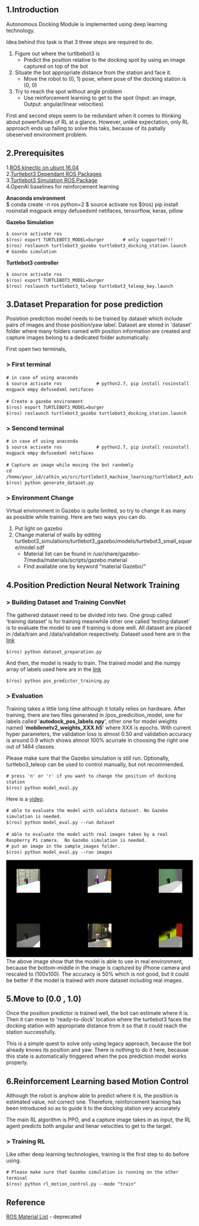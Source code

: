 ## 1.Introduction  
Autonomous Docking Module is implemented using deep learning technology. 

Idea behind this task is that 3 three steps are required to do. 
1. Figure out where the turtlbebot3 is
    - Predict the position relative to the docking spot by using an image captured on top of the bot 
2. Situate the bot appropriate distance from the station and face it. 
    - Move the robot to (0, 1) pose, where pose of the docking station is (0, 0) 
3. Try to reach the spot without angle problem 
    - Use reinforcement learning to get to the spot (Input: an image, Output: angular/linear velocities)

First and second steps seem to be redundant when it comes to thinking about powerfullnes of RL at a glance. However, unlike expectation, only RL approach ends up failing to solve this taks, because of its patially obeserved environment problem.  


## 2.Prerequisites   

1.[ROS kinectic on ubunt 16.04](http://emanual.robotis.com/docs/en/platform/turtlebot3/pc_setup/#pc-setup)  
2.[Turtlebot3 Dependant ROS Packages](http://emanual.robotis.com/docs/en/platform/turtlebot3/pc_setup/#pc-setup)  
3.[Turtlebot3 Simulation ROS Package](http://emanual.robotis.com/docs/en/platform/turtlebot3/simulation/#simulation)  
4.OpenAI baselines for reinforcement learning  

**Anaconda environment**  
    $ conda create -n ros python=2
    $ source activate ros
    $(ros) pip install rosinstall msgpack empy defusedxml netifaces, tensorflow, keras, pillow  

**Gazebo Simulation** 

    $ source activate ros
    $(ros) export TURTLEBOT3_MODEL=burger       # only supported!!!
    $(ros) roslaunch turtlebot3_gazebo turtlebot3_docking_station.launch    # Gazebo simulation 

**Turtlebot3 controller**  

    $ source activate ros
    $(ros) export TURTLEBOT3_MODEL=burger  
    $(ros) roslaunch turtlebot3_teleop turtlebot3_teleop_key.launch  


## 3.Dataset Preparation for pose prediction    

Posistion prediction model needs to be trained by dataset which include pairs of images and those position/yaw label.
Dataset are stored in 'dataset' folder where many folders named with position information are created and capture images belong to a dedicated folder automatically.  
  
First open two terminals,  

### > First terminal  
    # in case of using anaconda  
    $ source activate ros             # python2.7, pip install rosinstall msgpack empy defusedxml netifaces  

    # Create a gazebo environment
    $(ros) export TURTLEBOT3_MODEL=burger 
    $(ros) roslaunch turtlebot3_gazebo turtlebot3_docking_station.launch

### > Sencond terminal  
    # in case of using anaconda  
    $ source activate ros             # python2.7, pip install rosinstall msgpack empy defusedxml netifaces  

    # Capture an image while moving the bot randomly 
    cd /home/your_id/catkin_ws/src/turtlebot3_machine_learning/turtlebot3_auto_docking/src  
    $(ros) python generate_dataset.py  

### > Environment Change 

Virtual environment in Gazebo is quite limited, so try to change it as many as possible while training. 
Here are two ways you can do.  

1. Put light on gazebo 
2. Change material of walls by editing turtlebot3_simulations/turtlebot3_gazebo/models/turtlebot3_small_square/model.sdf  
    - Material list can be found in /usr/share/gazebo-7/media/materials/scripts/gazebo.material  
    - Find available one by keyword "material Gazebo/"  

## 4.Position Prediction Neural Network Training  

### > Building Dataset and Training ConvNet  

The gathered dataset need to be divided into two. One group called ‘training dataset’ is for training meanwhile other one called ‘testing dataset’ is to evaluate the model to see if training is done well. All dataset are placed in /data/train and /data/validation respectively. Dataset used here are in the [link](https://cloud.tigiminsight.com/index.php/s/eNCU70mrTem6WjF)

    $(ros) python dataset_preparation.py

And then, the model is ready to train. The trained model and the numpy array of labels used here are in the [link](https://cloud.tigiminsight.com/index.php/s/CaA4I9rUDklID2F)    

    $(ros) python pos_predictor_training.py


### > Evaluation  

Training takes a little long time although it totally relies on hardware. After training, there are two files generated in /pos_predicition_model, one for labels called '**autodock_pos_labels.npy**', other one for model weights named '**mobilenetv2_weights_XXX.h5**' where XXX is epochs. With current hyper parameters, the validation loss is almost 0.50 and validation accuracy is around 0.9 which shows almost 100% acurrate in choosing the right one out of 1464 classes.   

Please make sure that the Gazebo simulation is still run. Optionally, turtlebo3_teleop can be used to control manually, but not recommended.  

    # press 'n' or 'r' if you want to change the position of docking station
    $(ros) python model_eval.py     

Here is a [video](https://www.youtube.com/watch?v=olI7jhhOlT8). 

    # able to evaluate the model with validata dataset. No Gazebo simulation is needed. 
    $(ros) python model_eval.py --run dataset

    # able to evaluate the model with real images taken by a real Raspberry Pi camera.  No Gazebo simulation is needed.
    # put an image in the sample_images folder. 
    $(ros) python model_eval.py --run images 

![](./(0.3_0.4_-0.1)_training_images_5_real_image_1.png)  
The above image show that the model is able to use in real environment, because the bottom-middle in the image is captured by iPhone camera and rescaled to (100x100). The accuracy is 50% which is not good, but it could be better if the model is trained with more dataset including real images.  

## 5.Move to (0.0 , 1.0)  
  
Once the position predictor is trained well, the bot can estimate where it is. Then it can move to 'ready-to-dock' location where the turtlebot3 faces the docking station with appropriate distance from it so that it could reach the  station successfully.  

This is a simple quest to solve only using legacy approach, because the bot already knows its position and yaw. There is nothing to do it here, because this state is automatically tiriggered when the pos prediction model works properly.  


## 6.Reinforcement Learning based Motion Control  

Although the robot is anyhow able to predict where it is, the position is estimated value, not correct one. Therefore, reinforcement learning has been introduced so as to guide it to the docking station very accurately 

The main RL algorithm is PPO, and a capture image takes in as input, the RL agent predicts both angular and lienar velocities to get to the target.

### > Training RL   
Like other deep learning technologies, training is the first step to do before using.   

    # Please make sure that Gazebo simulation is running on the other terminal 
    $(ros) python rl_motion_control.py --mode "train"



## Reference  
[ROS Material List](http://wiki.ros.org/simulator_gazebo/Tutorials/ListOfMaterials) - deprecated  